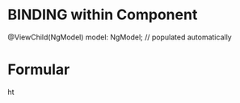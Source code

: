 BINDING within Component
========================

 @ViewChild(NgModel) model: NgModel; // populated automatically

# Formular

ht